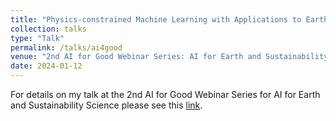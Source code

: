 ```yaml
---
title: "Physics-constrained Machine Learning with Applications to Earth and Sustainability Science"
collection: talks
type: "Talk"
permalink: /talks/ai4good
venue: "2nd AI for Good Webinar Series: AI for Earth and Sustainability Science"
date: 2024-01-12
---
```


For details on my talk at the 2nd AI for Good Webinar Series for AI for Earth and Sustainability Science please see this [link](https://aiforgood.itu.int/speaker/danielle-maddix-robinson/).
